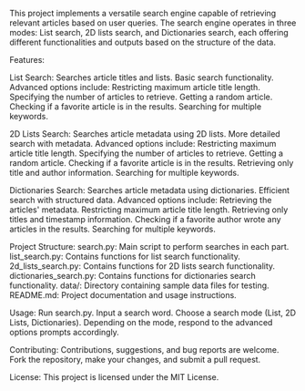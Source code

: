 This project implements a versatile search engine capable of retrieving relevant articles based on user queries. The search engine operates in three modes: List search, 2D lists search, and Dictionaries search, each offering different functionalities and outputs based on the structure of the data.

Features:

List Search:
Searches article titles and lists.
Basic search functionality.
Advanced options include:
Restricting maximum article title length.
Specifying the number of articles to retrieve.
Getting a random article.
Checking if a favorite article is in the results.
Searching for multiple keywords.

2D Lists Search:
Searches article metadata using 2D lists.
More detailed search with metadata.
Advanced options include:
Restricting maximum article title length.
Specifying the number of articles to retrieve.
Getting a random article.
Checking if a favorite article is in the results.
Retrieving only title and author information.
Searching for multiple keywords.

Dictionaries Search:
Searches article metadata using dictionaries.
Efficient search with structured data.
Advanced options include:
Retrieving the articles' metadata.
Restricting maximum article title length.
Retrieving only titles and timestamp information.
Checking if a favorite author wrote any articles in the results.
Searching for multiple keywords.

Project Structure:
search.py: Main script to perform searches in each part.
list_search.py: Contains functions for list search functionality.
2d_lists_search.py: Contains functions for 2D lists search functionality.
dictionaries_search.py: Contains functions for dictionaries search functionality.
data/: Directory containing sample data files for testing.
README.md: Project documentation and usage instructions.

Usage:
Run search.py.
Input a search word.
Choose a search mode (List, 2D Lists, Dictionaries).
Depending on the mode, respond to the advanced options prompts accordingly.

Contributing:
Contributions, suggestions, and bug reports are welcome.
Fork the repository, make your changes, and submit a pull request.

License:
This project is licensed under the MIT License.
